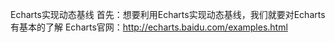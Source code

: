 Echarts实现动态基线
首先：想要利用Echarts实现动态基线，我们就要对Echarts有基本的了解
Echarts官网：http://echarts.baidu.com/examples.html

